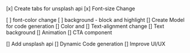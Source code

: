 [x] Create tabs for unsplash api
[x] Font-size Change 

[ ] font-color change
[ ] background - block and highlight
[] Create Model for code generation
[] Color and 
[] Text-alignment change 
[] Text background
[] Animation 
[] CTA component


[] Add unsplash api
[] Dynamic Code generation
[] Improve UI/UX

